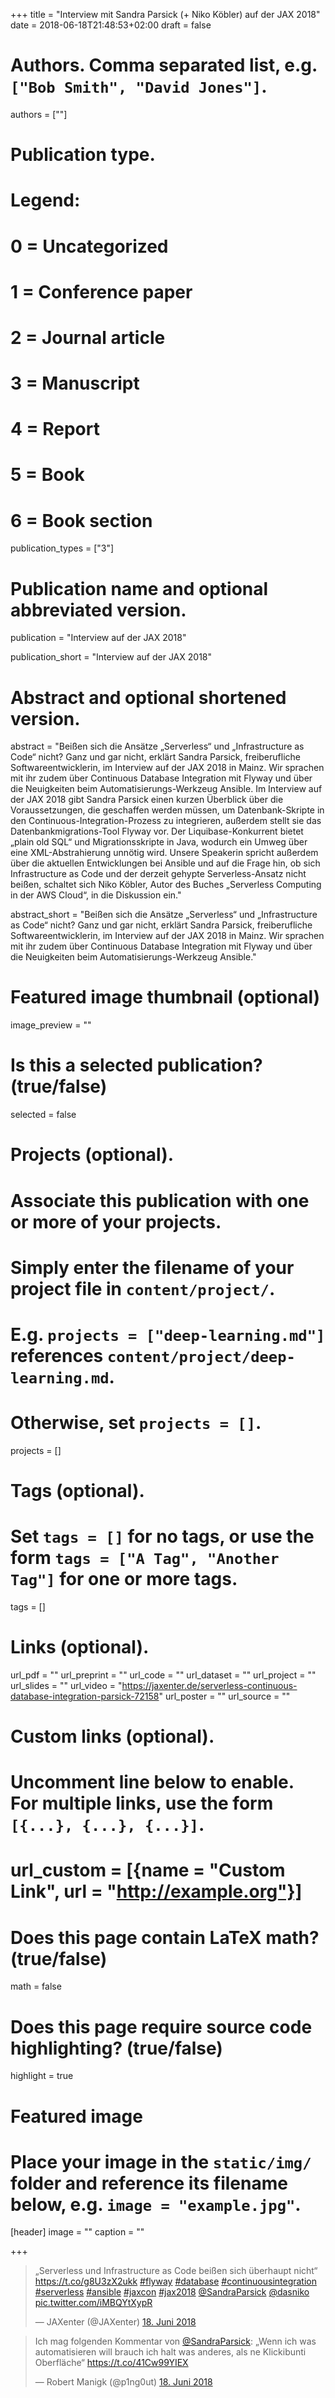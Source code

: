 +++
title = "Interview mit Sandra Parsick (+ Niko Köbler) auf der JAX 2018"
date = 2018-06-18T21:48:53+02:00
draft = false

# Authors. Comma separated list, e.g. `["Bob Smith", "David Jones"]`.
authors = [""]

# Publication type.
# Legend:
# 0 = Uncategorized
# 1 = Conference paper
# 2 = Journal article
# 3 = Manuscript
# 4 = Report
# 5 = Book
# 6 = Book section
publication_types = ["3"]

# Publication name and optional abbreviated version.
publication = "Interview auf der JAX 2018"

publication_short = "Interview auf der JAX 2018"
# Abstract and optional shortened version.
abstract = "Beißen sich die Ansätze „Serverless“ und „Infrastructure as Code“ nicht? Ganz und gar nicht, erklärt Sandra Parsick, freiberufliche Softwareentwicklerin, im Interview auf der JAX 2018 in Mainz. Wir sprachen mit ihr zudem über Continuous Database Integration mit Flyway und über die Neuigkeiten beim Automatisierungs-Werkzeug Ansible. Im Interview auf der JAX 2018 gibt Sandra Parsick einen kurzen Überblick über die Voraussetzungen, die geschaffen werden müssen, um Datenbank-Skripte in den Continuous-Integration-Prozess zu integrieren, außerdem stellt sie das Datenbankmigrations-Tool Flyway vor. Der Liquibase-Konkurrent bietet „plain old SQL“ und Migrationsskripte in Java, wodurch ein Umweg über eine XML-Abstrahierung unnötig wird. Unsere Speakerin spricht außerdem über die aktuellen Entwicklungen bei Ansible und auf die Frage hin, ob sich Infrastructure as Code und der derzeit gehypte Serverless-Ansatz nicht beißen, schaltet sich Niko Köbler, Autor des Buches „Serverless Computing in der AWS Cloud“, in die Diskussion ein."

abstract_short = "Beißen sich die Ansätze „Serverless“ und „Infrastructure as Code“ nicht? Ganz und gar nicht, erklärt Sandra Parsick, freiberufliche Softwareentwicklerin, im Interview auf der JAX 2018 in Mainz. Wir sprachen mit ihr zudem über Continuous Database Integration mit Flyway und über die Neuigkeiten beim Automatisierungs-Werkzeug Ansible."

# Featured image thumbnail (optional)
image_preview = ""

# Is this a selected publication? (true/false)
selected = false

# Projects (optional).
#   Associate this publication with one or more of your projects.
#   Simply enter the filename of your project file in `content/project/`.
#   E.g. `projects = ["deep-learning.md"]` references `content/project/deep-learning.md`.
#   Otherwise, set `projects = []`.
projects = []

# Tags (optional).
#   Set `tags = []` for no tags, or use the form `tags = ["A Tag", "Another Tag"]` for one or more tags.
tags = []

# Links (optional).
url_pdf = ""
url_preprint = ""
url_code = ""
url_dataset = ""
url_project = ""
url_slides = ""
url_video = "https://jaxenter.de/serverless-continuous-database-integration-parsick-72158"
url_poster = ""
url_source = ""

# Custom links (optional).
#   Uncomment line below to enable. For multiple links, use the form `[{...}, {...}, {...}]`.
# url_custom = [{name = "Custom Link", url = "http://example.org"}]

# Does this page contain LaTeX math? (true/false)
math = false

# Does this page require source code highlighting? (true/false)
highlight = true

# Featured image
# Place your image in the `static/img/` folder and reference its filename below, e.g. `image = "example.jpg"`.
[header]
image = ""
caption = ""

+++

<blockquote class="twitter-tweet" data-lang="de"><p lang="de" dir="ltr">„Serverless und Infrastructure as Code beißen sich überhaupt nicht“ <a href="https://t.co/g8U3zX2ukk">https://t.co/g8U3zX2ukk</a> <a href="https://twitter.com/hashtag/flyway?src=hash&amp;ref_src=twsrc%5Etfw">#flyway</a> <a href="https://twitter.com/hashtag/database?src=hash&amp;ref_src=twsrc%5Etfw">#database</a> <a href="https://twitter.com/hashtag/continuousintegration?src=hash&amp;ref_src=twsrc%5Etfw">#continuousintegration</a> <a href="https://twitter.com/hashtag/serverless?src=hash&amp;ref_src=twsrc%5Etfw">#serverless</a> <a href="https://twitter.com/hashtag/ansible?src=hash&amp;ref_src=twsrc%5Etfw">#ansible</a> <a href="https://twitter.com/hashtag/jaxcon?src=hash&amp;ref_src=twsrc%5Etfw">#jaxcon</a> <a href="https://twitter.com/hashtag/jax2018?src=hash&amp;ref_src=twsrc%5Etfw">#jax2018</a> <a href="https://twitter.com/SandraParsick?ref_src=twsrc%5Etfw">@SandraParsick</a> <a href="https://twitter.com/dasniko?ref_src=twsrc%5Etfw">@dasniko</a> <a href="https://t.co/iMBQYtXypR">pic.twitter.com/iMBQYtXypR</a></p>&mdash; JAXenter (@JAXenter) <a href="https://twitter.com/JAXenter/status/1008625726013214730?ref_src=twsrc%5Etfw">18. Juni 2018</a></blockquote>
<script async src="https://platform.twitter.com/widgets.js" charset="utf-8"></script>


<blockquote class="twitter-tweet" data-lang="de"><p lang="de" dir="ltr">Ich mag folgenden Kommentar von <a href="https://twitter.com/SandraParsick?ref_src=twsrc%5Etfw">@SandraParsick</a>: „Wenn ich was automatisieren will brauch ich halt was anderes, als ne Klickibunti Oberfläche“ <a href="https://t.co/41Cw99YIEX">https://t.co/41Cw99YIEX</a></p>&mdash; Robert Manigk (@p1ng0ut) <a href="https://twitter.com/p1ng0ut/status/1008630628957319168?ref_src=twsrc%5Etfw">18. Juni 2018</a></blockquote>
<script async src="https://platform.twitter.com/widgets.js" charset="utf-8"></script>
